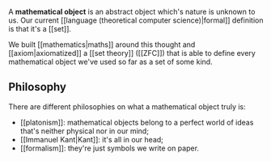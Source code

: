A **mathematical object** is an abstract object which's nature is unknown to us.
Our current [[language (theoretical computer science)|formal]] definition is that it's a [[set]].

We built [[mathematics|maths]] around this thought and [[axiom|axiomatized]] a [[set theory]] ([[ZFC]]) that is able to define every mathematical object we've used so far as a set of some kind.

## Philosophy

There are different philosophies on what a mathematical object truly is:
- [[platonism]]: mathematical objects belong to a perfect world of ideas that's neither physical nor in our mind;
- [[Immanuel Kant|Kant]]: it's all in our head;
- [[formalism]]: they're just symbols we write on paper.
